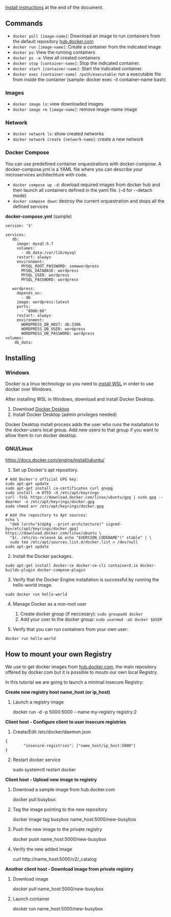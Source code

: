 [Install instructions](#installing) at the end of the document.

## Commands

* `docker pull [image-name]`: Download an image to run containers from the default repository [hub.docker.com](https://hub.docker.com)
* `docker run [image-name]`: Create a container from the indicated image
* `docker ps`: View the running containers
* `docker ps -a`: View all created containers 
* `docker stop [container-name]`: Stop the indicated container.
* `docker start [container-name]`: Start the indicated container.
* `docker exec [container-name] /path/executable`: run a executable file from inside the container (sample: docker exec -it container-name bash)

### Images

* `docker image ls`: view downloaded images
* `docker image rm [image-name]`: remove image-name image

### Network

* `docker network ls`: show created networks
* `docker network create [network-name]`: create a new network

### Docker Compose

You can use predefined container orquestrations with docker-compose. A docker-compose.yml is a YAML file where you can describe your microservices architechture with code.

* `docker compose up -d`: dowload required images from docker hub and then launch all containers defined in the yaml file. (-d for --detach mode)
* `docker compose down`: destroy the current orquestration and stops all the defined services 

**docker-compose.yml** (sample)
```
version: '3'

services:
   db:
     image: mysql:5.7
     volumes:
       - db_data:/var/lib/mysql
     restart: always
     environment:
       MYSQL_ROOT_PASSWORD: somewordpress
       MYSQL_DATABASE: wordpress
       MYSQL_USER: wordpress
       MYSQL_PASSWORD: wordpress

   wordpress:
     depends_on:
       - db
     image: wordpress:latest
     ports:
       - "8000:80"
     restart: always
     environment:
       WORDPRESS_DB_HOST: db:3306
       WORDPRESS_DB_USER: wordpress
       WORDPRESS_DB_PASSWORD: wordpress
volumes:
    db_data:
```


## Installing

### Windows 

Docker is a linux technology so you need to [install WSL](wsl.md#installing) in order to use docker over Windows.

After installing WSL in Windows, download and install Docker Desktop.

1. Download [Docker Desktop](https://www.docker.com/products/docker-desktop/)
2. Install Docker Desktop (admin privileges needed)

Docker Desktop install process adds the user who runs the installation to the docker-users local group. Add new users to that group if you want to allow them to run docker desktop.


### GNU/Linux 

https://docs.docker.com/engine/install/ubuntu/

1. Set up Docker's apt repository.
```
# Add Docker's official GPG key:
sudo apt-get update
sudo apt-get install ca-certificates curl gnupg
sudo install -m 0755 -d /etc/apt/keyrings
curl -fsSL https://download.docker.com/linux/ubuntu/gpg | sudo gpg --dearmor -o /etc/apt/keyrings/docker.gpg
sudo chmod a+r /etc/apt/keyrings/docker.gpg

# Add the repository to Apt sources:
echo \
  "deb [arch="$(dpkg --print-architecture)" signed-by=/etc/apt/keyrings/docker.gpg] https://download.docker.com/linux/ubuntu \
  "$(. /etc/os-release && echo "$VERSION_CODENAME")" stable" | \
  sudo tee /etc/apt/sources.list.d/docker.list > /dev/null
sudo apt-get update
```

2. Install the Docker packages.
```
sudo apt-get install docker-ce docker-ce-cli containerd.io docker-buildx-plugin docker-compose-plugin
```

3. Verify that the Docker Engine installation is successful by running the hello-world image.
```
sudo docker run hello-world
```

4. Manage Docker as a non-root user
    1. Create docker group (if neccesary): 
    ```sudo groupadd docker```
    2. Add your user to the docker group: 
    ```sudo usermod -aG docker $USER```

5. Verify that you can run containers from your own user:
```
docker run hello-world
```


## How to mount your own Registry
We use to get docker images from [hub.docker.com](https://hub.docker.com), the main repository offered by docker.com but it is possible to moutn our own local Registry.

In this tutorial we are going to launch a minimal insecure Registry:

**Create new registry host name_host (or ip_host)**
1. Launch a registry image

    docker run -d -p 5000:5000 --name my-registry registry:2

**Client host - Configure client to user insecure registries**

1. Create/Edit /etc/docker/daemon.json
```
{
        "insecure-registries": ["name_host/ip_host:5000"]
}
```
2. Restart docker service

    sudo systemctl restart docker


**Client host - Upload new image to registry**
1. Download a sample image from hub.docker.com

    docker pull busybox
2. Tag the image pointing to the new repository 

    docker image tag busybox name_host:5000/new-busybox
3. Push the new image to the private registry

    docker push name_host:5000/new-busybox
4. Verify the new added image

    curl http://name_host:5000/v2/_catalog

**Another client host - Download image from private registry**
1. Download image

    docker pull name_host:5000/new-busybox
2. Launch container

    docker run name_host:5000/new-busybox